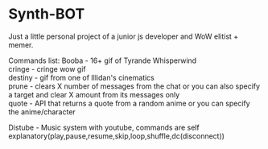 # Synth-BOT
Just a little personal project of a junior js developer and WoW elitist + memer.

 
Commands list: Booba - 16+ gif of Tyrande Whisperwind  
cringe - cringe wow gif  
destiny - gif from one of Illidan's cinematics  
prune - clears X number of messages from the chat or you can also specify a target and clear X amount from its messages only  
quote - API that returns a quote from a random anime or you can specify the anime/character  

Distube - Music system with youtube, commands are self explanatory(play,pause,resume,skip,loop,shuffle,dc(disconnect))  
